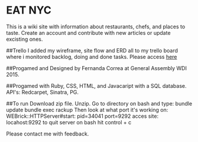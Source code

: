 # EAT NYC
This is a wiki site with information about restaurants, chefs, and places to taste. Create an account and contribute with new articles or update excisting ones. 


##Trello
I added my wireframe, site flow and ERD all to my trello board where i monitored backlog, doing and done tasks. Please access [here](https://trello.com/b/BXEdDQRg/project-ii-wdi)

##Progamed and Designed by
Fernanda Correa at General Assembly WDI 2015.

##Progamed with
Ruby, CSS, HTML, and Javacaript with a SQL database. 
API's: Redcarpet, Sinatra, PG.

##To run
Download zip file. Unzip. Go to directory on bash and type:
bundle update
bundle exec rackup
Then look at what port it's working on: WEBrick::HTTPServer#start: pid=34041 port=9292
acces site: locahost:9292
to quit server on bash hit control + c


Please contact me with feedback.
